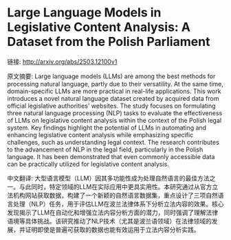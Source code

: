 # Large Language Models in Legislative Content Analysis: A Dataset from the Polish Parliament

链接: http://arxiv.org/abs/2503.12100v1

原文摘要:
Large language models (LLMs) are among the best methods for processing
natural language, partly due to their versatility. At the same time,
domain-specific LLMs are more practical in real-life applications. This work
introduces a novel natural language dataset created by acquired data from
official legislative authorities' websites. The study focuses on formulating
three natural language processing (NLP) tasks to evaluate the effectiveness of
LLMs on legislative content analysis within the context of the Polish legal
system. Key findings highlight the potential of LLMs in automating and
enhancing legislative content analysis while emphasizing specific challenges,
such as understanding legal context. The research contributes to the
advancement of NLP in the legal field, particularly in the Polish language. It
has been demonstrated that even commonly accessible data can be practically
utilized for legislative content analysis.

中文翻译:
大型语言模型（LLM）因其多功能性成为处理自然语言的最佳方法之一。与此同时，特定领域的LLM在实际应用中更具实用性。本研究通过从官方立法机构网站获取数据，构建了一个新颖的自然语言数据集，重点设计了三项自然语言处理（NLP）任务，用于评估LLM在波兰法律体系下分析立法内容的效果。核心发现揭示了LLM在自动化和增强立法内容分析方面的潜力，同时强调了理解法律语境等具体挑战。该研究推动了NLP技术（尤其是波兰语领域）在法律领域的发展，并证明即使是普遍可获取的数据也能有效运用于立法内容分析实践。
